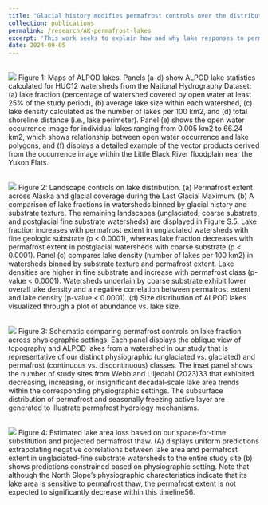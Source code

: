```yaml
---
title: "Glacial history modifies permafrost controls over the distribution of lakes and ponds"
collection: publications
permalink: /research/AK-permafrost-lakes
excerpt: 'This work seeks to explain how and why lake responses to permafrost thaw seem to differ between locations'
date: 2024-09-05
---
```


<br/><img src='/images/Figure1.jpg'>
Figure 1: Maps of ALPOD lakes. Panels (a-d) show ALPOD lake statistics calculated for HUC12 watersheds from the National Hydrography Dataset: (a) lake fraction (percentage of watershed covered by open water at least 25% of the study period), (b) average lake size within each watershed, (c) lake density calculated as the number of lakes per 100 km2, and (d) total shoreline distance (i.e., lake perimeter). Panel (e) shows the open water occurrence image for individual lakes ranging from 0.005 km2 to 66.24 km2, which shows relationship between open water occurrence and lake polygons, and (f) displays a detailed example of the vector products derived from the occurrence image within the Little Black River floodplain near the Yukon Flats.

<br/><img src='/images/Figure2.jpg'>
Figure 2: Landscape controls on lake distribution. (a) Permafrost extent across Alaska and glacial coverage during the Last Glacial Maximum. (b) A comparison of lake fractions in watersheds binned by glacial history and substrate texture. The remaining landscapes (unglaciated, coarse substrate, and postglacial fine substrate watersheds) are displayed in Figure S.5. Lake fraction increases with permafrost extent in unglaciated watersheds with fine geologic substrate (p < 0.0001), whereas lake fraction decreases with permafrost extent in postglacial watersheds with coarse substrate (p < 0.0001). Panel (c) compares lake density (number of lakes per 100 km2) in watersheds binned by substrate texture and permafrost extent. Lake densities are higher in fine substrate and increase with permafrost class (p-value < 0.0001). Watersheds underlain by coarse substrate exhibit lower overall lake density and a negative correlation between permafrost extent and lake density (p-value < 0.0001). (d) Size distribution of ALPOD lakes visualized through a plot of abundance vs. lake size. 

<br/><img src='/images/figure3.jpg'>
Figure 3: Schematic comparing permafrost controls on lake fraction across physiographic settings. Each panel displays the oblique view of topography and ALPOD lakes from a watershed in our study that is representative of our distinct physiographic (unglaciated vs. glaciated) and permafrost (continuous vs. discontinuous) classes. The inset panel shows the number of study sites from Webb and Liljedahl (2023)33 that exhibited decreasing, increasing, or insignificant decadal-scale lake area trends within the corresponding physiographic settings. The subsurface distribution of permafrost and seasonally freezing active layer are generated to illustrate permafrost hydrology mechanisms.

<br/><img src='/images/figure4.jpg'>
Figure 4: Estimated lake area loss based on our space-for-time substitution and projected permafrost thaw. (A) displays uniform predictions extrapolating negative correlations between lake area and permafrost extent in unglaciated-fine substrate watersheds to the entire study site (b) shows predictions constrained based on physiographic setting. Note that although the North Slope’s physiographic characteristics indicate that its lake area is sensitive to permafrost thaw, the permafrost extent is not expected to significantly decrease within this timeline56.
